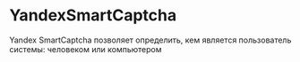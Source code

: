 # YandexSmartCaptcha
Yandex SmartCaptcha позволяет определить, кем является пользователь системы: человеком или компьютером
